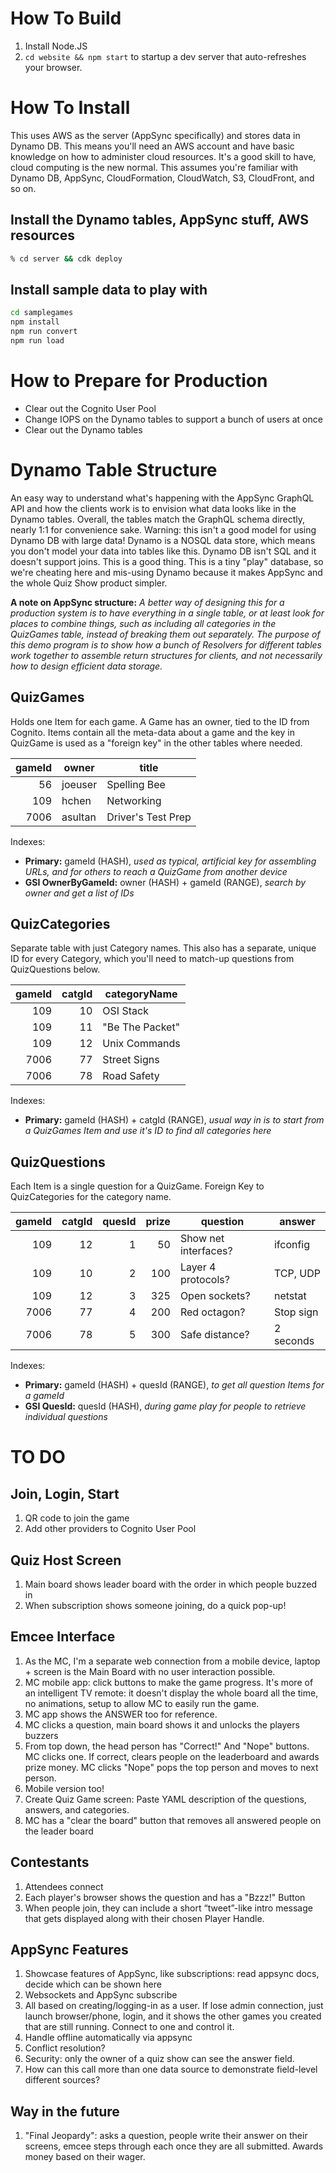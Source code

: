 # How To Build

1. Install Node.JS
1. `cd website && npm start` to startup a dev server that auto-refreshes your browser.

# How To Install

This uses AWS as the server (AppSync specifically) and stores data in Dynamo DB.  This means you'll need an AWS account and have basic knowledge on how to administer cloud resources.  It's a good skill to have, cloud computing is the new normal.  This assumes you're familiar with Dynamo DB, AppSync, CloudFormation, CloudWatch, S3, CloudFront, and so on.

## Install the Dynamo tables, AppSync stuff, AWS resources

```bash
% cd server && cdk deploy
```

## Install sample data to play with

```bash
cd samplegames
npm install
npm run convert
npm run load
```


# How to Prepare for Production

* Clear out the Cognito User Pool
* Change IOPS on the Dynamo tables to support a bunch of users at once
* Clear out the Dynamo tables


# Dynamo Table Structure

An easy way to understand what's happening with the AppSync GraphQL API and how the clients work is to envision what data looks like in the Dynamo tables.  Overall, the tables match the GraphQL schema directly, nearly 1:1 for convenience sake.  Warning: this isn't a good model for using Dynamo DB with large data!  Dynamo is a NOSQL data store, which means you don't model your data into tables like this.  Dynamo DB isn't SQL and it doesn't support joins.  This is a good thing.  This is a tiny "play" database, so we're cheating here and mis-using Dynamo because it makes AppSync and the whole Quiz Show product simpler.

**A note on AppSync structure:**  *A better way of designing this for a production system is to have everything in a single table, or at least look for places to combine things, such as including all categories in the QuizGames table, instead of breaking them out separately.  The purpose of this demo program is to show how a bunch of Resolvers for different tables work together to assemble return structures for clients, and not necessarily how to design efficient data storage.*


## QuizGames

Holds one Item for each game.  A Game has an owner, tied to the ID from Cognito.  Items contain all the meta-data about a game and the key in QuizGame is used as a "foreign key" in the other tables where needed.

| gameId | owner    | title              |
|-------:|----------|--------------------|
|     56 | joeuser  | Spelling Bee       |
|    109 | hchen    | Networking         |
|   7006 | asultan  | Driver's Test Prep |

Indexes:

* **Primary:** gameId (HASH), *used as typical, artificial key for assembling URLs, and for others to reach a QuizGame from another device*
* **GSI OwnerByGameId:** owner (HASH) + gameId (RANGE), *search by owner and get a list of IDs*


## QuizCategories

Separate table with just Category names.  This also has a separate, unique ID for every Category, which you'll need to match-up questions from QuizQuestions below.

| gameId  | catgId | categoryName     |
|--------:|-------:|------------------|
|     109 |     10 | OSI Stack        |
|     109 |     11 | "Be The Packet"  |
|     109 |     12 | Unix Commands    |
|    7006 |     77 | Street Signs     |
|    7006 |     78 | Road Safety      |

Indexes:

* **Primary:** gameId (HASH) + catgId (RANGE), *usual way in is to start from a QuizGames Item and use it's ID to find all categories here*


## QuizQuestions

Each Item is a single question for a QuizGame.  Foreign Key to QuizCategories for the category name.

| gameId | catgId | quesId | prize | question             | answer    |
|-------:|-------:|-------:|------:|----------------------|-----------|
|    109 |     12 |      1 |    50 | Show net interfaces? | ifconfig  |
|    109 |     10 |      2 |   100 | Layer 4 protocols?   | TCP, UDP  |
|    109 |     12 |      3 |   325 | Open sockets?        | netstat   |
|   7006 |     77 |      4 |   200 | Red octagon?         | Stop sign |
|   7006 |     78 |      5 |   300 | Safe distance?       | 2 seconds |

Indexes:

* **Primary:** gameId (HASH) + quesId (RANGE), *to get all question Items for a gameId*
* **GSI QuesId:** quesId (HASH), *during game play for people to retrieve individual questions*


# TO DO

## Join, Login, Start

1. QR code to join the game
1. Add other providers to Cognito User Pool


## Quiz Host Screen

1. Main board shows leader board with the order in which people buzzed in
1. When subscription shows someone joining, do a quick pop-up!


## Emcee Interface

1. As the MC, I'm a separate web connection from a mobile device, laptop + screen is the Main Board with no user interaction possible.
1. MC mobile app: click buttons to make the game progress.  It's more of an intelligent TV remote: it doesn't display the whole board all the time, no animations, setup to allow MC to easily run the game.
1. MC app shows the ANSWER too for reference.
1. MC clicks a question, main board shows it and unlocks the players buzzers
1. From top down, the head person has "Correct!" And "Nope" buttons.  MC clicks one.  If correct, clears people on the leaderboard and awards prize money.  MC clicks "Nope" pops the top person and moves to next person.
1. Mobile version too!
1. Create Quiz Game screen: Paste YAML description of the questions, answers, and categories.
1. MC has a "clear the board" button that removes all answered people on the leader board


## Contestants

1. Attendees connect
1. Each player's browser shows the question and has a "Bzzz!" Button
1. When people join, they can include a short “tweet”-like intro message that gets displayed along with their chosen Player Handle.


## AppSync Features

1. Showcase features of AppSync, like subscriptions: read appsync docs, decide which can be shown here
1. Websockets and AppSync subscribe
1. All based on creating/logging-in as a user.  If lose admin connection, just launch browser/phone, login, and it shows the other games you created that are still running.  Connect to one and control it.
1. Handle offline automatically via appsync
1. Conflict resolution?
1. Security: only the owner of a quiz show can see the answer field.
1. How can this call more than one data source to demonstrate field-level different sources?


## Way in the future

1. "Final Jeopardy": asks a question, people write their answer on their screens, emcee steps through each once they are all submitted.  Awards money based on their wager.
